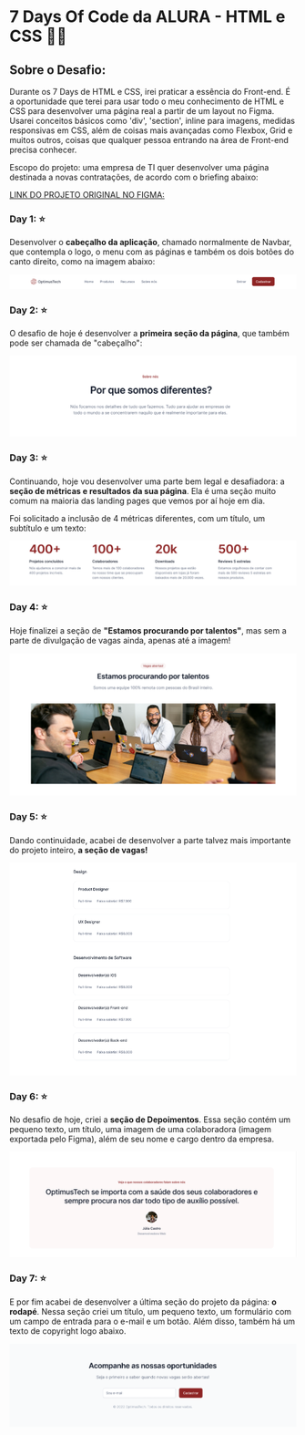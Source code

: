 # 7 Days Of Code da ALURA - HTML e CSS :woman_technologist:

## Sobre o Desafio:

Durante os 7 Days de HTML e CSS, irei praticar a essência do Front-end. É a oportunidade que terei para usar todo o meu conhecimento de HTML e CSS para desenvolver uma página real a partir de um layout no Figma. Usarei conceitos básicos como 'div', 'section', inline para imagens, medidas responsivas em CSS, além de coisas mais avançadas como Flexbox, Grid e muitos outros, coisas que qualquer pessoa entrando na área de Front-end precisa conhecer.


Escopo do projeto: uma empresa de TI quer desenvolver uma página destinada a novas contratações, de acordo com o briefing abaixo:

[LINK DO PROJETO ORIGINAL NO FIGMA:](https://www.figma.com/file/mm3MLozvUDGhDRTxSLlGL5/7daysOfCode-HTML-CSS?node-id=0%3A1)

### Day 1: :star:
Desenvolver o **cabeçalho da aplicação**, chamado normalmente de Navbar, que contempla o logo, o menu com as páginas e também os dois botões do canto direito, como na imagem abaixo:

![img](/01.HTMLeCSS/img/navBar.png)


### Day 2: :star:
O desafio de hoje é desenvolver a **primeira seção da página**, que também pode ser chamada de "cabeçalho":

![img](/01.HTMLeCSS/img/cabecalho.png)


### Day 3: :star:
Continuando, hoje vou desenvolver uma parte bem legal e desafiadora: a **seção de métricas e resultados da sua página**. Ela é uma seção muito comum na maioria das landing pages que vemos por aí hoje em dia.

Foi solicitado a inclusão de 4 métricas diferentes, com um título, um subtítulo e um texto:

![img](/01.HTMLeCSS/img/metricas.png)


### Day 4: :star:
Hoje finalizei a seção de **"Estamos procurando por talentos"**, mas sem a parte de divulgação de vagas ainda, apenas até a imagem!

![img](/01.HTMLeCSS/img/procurando-talentos.png)


### Day 5: :star:
Dando continuidade, acabei de desenvolver a parte talvez mais importante do projeto inteiro, **a seção de vagas!**

![img](/01.HTMLeCSS/img/secao-vagas.png)


### Day 6: :star:
No desafio de hoje, criei a **seção de Depoimentos**.
Essa seção contém um pequeno texto, um título, uma imagem de uma colaboradora (imagem exportada pelo Figma), além de seu nome e cargo dentro da empresa.

![img](/01.HTMLeCSS/img/depoimentos.png)


### Day 7: :star: 
E por fim acabei de desenvolver a última seção do projeto da página: **o rodapé**.
Nessa seção criei um título, um pequeno texto, um formulário com um campo de entrada para o e-mail e um botão. Além disso, também há um texto de copyright logo abaixo.

![img](/01.HTMLeCSS/img/rodape.png)

